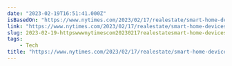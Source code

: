 ```yaml
---
date: "2023-02-19T16:51:41.000Z"
isBasedOn: "https://www.nytimes.com/2023/02/17/realestate/smart-home-devices.html"
link: "https://www.nytimes.com/2023/02/17/realestate/smart-home-devices.html"
slug: 2023-02-19-httpswwwnytimescom20230217realestatesmart-home-deviceshtml
tags:
    - Tech
title: "https://www.nytimes.com/2023/02/17/realestate/smart-home-devices.html"
---
```

